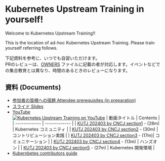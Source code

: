 # Kubernetes Upstream Training in yourself!

Welcome to Kubernetes Upstream Training!!

This is the location of ad-hoc Kubernetes Upstream Training. Please train yourself referring follows.

下記資料を参考に、いつでも自習いただけます。  
PRのレビューは、[OWNERS](../OWNERS) ファイルに記載の者が対応します。イベントなどでの集合教育とは異なり、時間のあるときのレビューになります。

## 資料 (Documents)

* [参加者の皆様への宿題 Attendee prerequisites (in preparation)](../assets/attendee-prerequisites.md)
* [スライド Slides](../assets/slide.pdf)
* [YouTube<br>![Kubernetes Upstream Training on YouTube](https://img.youtube.com/vi/v2e9MOOzcnw/0.jpg)](https://youtube.com/playlist?list=PLdgFIy8M90Ano3Wg5wWeND3X545X0UQGL)
  | 動画タイトル | Contents | 
  | ------------- | ------------- | 
  | [KUTJ 202403 by CNCJ section1](https://youtu.be/v2e9MOOzcnw) - (28m) | Kubernetes コミュニティ | 
  | [KUTJ 202403 by CNCJ section2](https://youtu.be/5s4AZKIUy04) - (30m) | コントリビューション実践 | 
  | [KUTJ 202403 by CNCJ section3](https://youtu.be/6Wgk1Mc6I2w) - (17m)| コミュニケーション | 
  | [KUTJ 202403 by CNCJ section4](https://youtu.be/nmw_AtjmJXU) - (13m) | ハンズオン | 
  | [KUTJ 202403 by CNCJ section5](https://youtu.be/WWVLVm78mRU) - (27m) | Kubernetes 開発環境 | 
* [Kubernbetes contributors guide](https://github.com/kubernetes/community/tree/master/contributors/guide)
